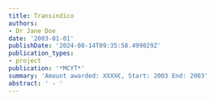 ```yaml
---
title: Transindico
authors:
- Dr Jane Doe
date: '2003-01-01'
publishDate: '2024-08-14T09:35:58.499029Z'
publication_types:
- project
publication: '*MCYT*'
summary: 'Amount awarded: XXXX€, Start: 2003 End: 2003'
abstract: ' - '
---
```


